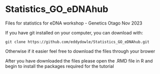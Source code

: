 # Statistics_GO_eDNAhub
Files for statistics for eDNA workshop - Genetics Otago Nov 2023 

If you have git installed on your computer, you can download with:

```
git clone https://github.com/eddydowle/Statistics_GO_eDNAhub.git
```

Otherwise if it easier feel free to download the files through your brower

After you have downloaded the files please open the .RMD file in R and begin to install the packages required for the tutorial 
